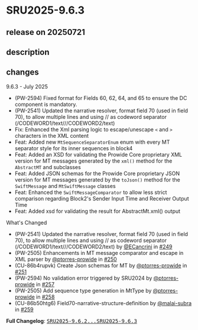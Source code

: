 # SRU2025-9.6.3

## release on 20250721
## description
## changes
9.6.3 - July 2025

* (PW-2594) Fixed format for Fields 60, 62, 64, and 65 to ensure the DC component is mandatory.
* (PW-2541) Updated the narrative resolver, format field 70 (used in field 70), to allow multiple lines and using // as codeword separator (/CODEWORD1/text///CODEWORD2/text)
* Fix: Enhanced the Xml parsing logic to escape/unescape <code>&lt;</code> and <code>&gt;</code> characters in the XML content
* Feat: Added new <code>MtSequenceSeparatorEnum</code> enum with every MT separator style for its inner sequences in block4
* Feat: Added an XSD for validating the Prowide Core proprietary XML version for MT messages generated by the <code>xml()</code> method for the <code>AbstractMT</code> and subclasses
* Feat: Added JSON schemas for the Prowide Core proprietary JSON version for MT messages generated by the <code>toJson()</code> method for the <code>SwiftMessage</code> and <code>MtSwiftMessage</code> classes
* Feat: Enhanced the <code>SwiftMessageComparator</code> to allow less strict comparison regarding Block2's Sender Input Time and Receiver Output Time
* Feat: Added xsd for validating the result for AbstractMt.xml() output

What's Changed

* (PW-2541) Updated the narrative resolver, format field 70 (used in field 70), to allow multiple lines and using // as codeword separator (/CODEWORD1/text///CODEWORD2/text) by <a class="user-mention notranslate" data-hovercard-type="user" data-hovercard-url="/users/ECancrini/hovercard" data-octo-click="hovercard-link-click" data-octo-dimensions="link_type:self" href="https://github.com/ECancrini">@ECancrini</a> in <a class="issue-link js-issue-link" data-error-text="Failed to load title" data-id="3185015096" data-permission-text="Title is private" data-url="https://github.com/prowide/prowide-core/issues/249" data-hovercard-type="pull_request" data-hovercard-url="/prowide/prowide-core/pull/249/hovercard" href="https://github.com/prowide/prowide-core/pull/249">#249</a>
* (PW-2505) Enhancements in MT message comparator and escape in XML parser by <a class="user-mention notranslate" data-hovercard-type="user" data-hovercard-url="/users/ptorres-prowide/hovercard" data-octo-click="hovercard-link-click" data-octo-dimensions="link_type:self" href="https://github.com/ptorres-prowide">@ptorres-prowide</a> in <a class="issue-link js-issue-link" data-error-text="Failed to load title" data-id="3199695857" data-permission-text="Title is private" data-url="https://github.com/prowide/prowide-core/issues/250" data-hovercard-type="pull_request" data-hovercard-url="/prowide/prowide-core/pull/250/hovercard" href="https://github.com/prowide/prowide-core/pull/250">#250</a>
* (CU-86b4rupvk) Create Json schemas for MT by <a class="user-mention notranslate" data-hovercard-type="user" data-hovercard-url="/users/ptorres-prowide/hovercard" data-octo-click="hovercard-link-click" data-octo-dimensions="link_type:self" href="https://github.com/ptorres-prowide">@ptorres-prowide</a> in <a class="issue-link js-issue-link" data-error-text="Failed to load title" data-id="3203580855" data-permission-text="Title is private" data-url="https://github.com/prowide/prowide-core/issues/251" data-hovercard-type="pull_request" data-hovercard-url="/prowide/prowide-core/pull/251/hovercard" href="https://github.com/prowide/prowide-core/pull/251">#251</a>
* (PW-2594) No validation error triggered by SRU2024 by <a class="user-mention notranslate" data-hovercard-type="user" data-hovercard-url="/users/ptorres-prowide/hovercard" data-octo-click="hovercard-link-click" data-octo-dimensions="link_type:self" href="https://github.com/ptorres-prowide">@ptorres-prowide</a> in <a class="issue-link js-issue-link" data-error-text="Failed to load title" data-id="3229126699" data-permission-text="Title is private" data-url="https://github.com/prowide/prowide-core/issues/257" data-hovercard-type="pull_request" data-hovercard-url="/prowide/prowide-core/pull/257/hovercard" href="https://github.com/prowide/prowide-core/pull/257">#257</a>
* (PW-2505) Add sequence type generation in MtType by <a class="user-mention notranslate" data-hovercard-type="user" data-hovercard-url="/users/ptorres-prowide/hovercard" data-octo-click="hovercard-link-click" data-octo-dimensions="link_type:self" href="https://github.com/ptorres-prowide">@ptorres-prowide</a> in <a class="issue-link js-issue-link" data-error-text="Failed to load title" data-id="3237384437" data-permission-text="Title is private" data-url="https://github.com/prowide/prowide-core/issues/258" data-hovercard-type="pull_request" data-hovercard-url="/prowide/prowide-core/pull/258/hovercard" href="https://github.com/prowide/prowide-core/pull/258">#258</a>
* (CU-86b50htg6) Field70-narrative-structure-definition by <a class="user-mention notranslate" data-hovercard-type="user" data-hovercard-url="/users/malai-subra/hovercard" data-octo-click="hovercard-link-click" data-octo-dimensions="link_type:self" href="https://github.com/malai-subra">@malai-subra</a> in <a class="issue-link js-issue-link" data-error-text="Failed to load title" data-id="3242544294" data-permission-text="Title is private" data-url="https://github.com/prowide/prowide-core/issues/259" data-hovercard-type="pull_request" data-hovercard-url="/prowide/prowide-core/pull/259/hovercard" href="https://github.com/prowide/prowide-core/pull/259">#259</a>

<strong>Full Changelog</strong>: <a class="commit-link" href="https://github.com/prowide/prowide-core/compare/SRU2025-9.6.2...SRU2025-9.6.3"><tt>SRU2025-9.6.2...SRU2025-9.6.3</tt></a>

